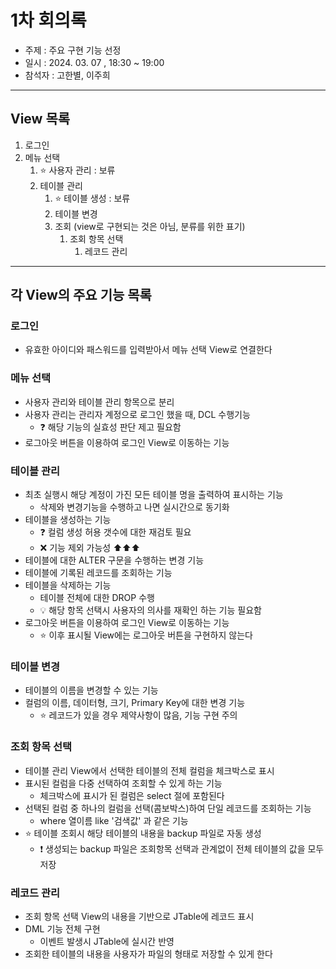 # 1차 회의록
- 주제 : 주요 구현 기능 선정
- 일시 : 2024. 03. 07 , 18:30 ~ 19:00
- 참석자 : 고한별, 이주희
***
## View 목록
1. 로그인
2. 메뉴 선택 
   1. ⭐ 사용자 관리 : 보류
   2. 테이블 관리 
      1. ⭐ 테이블 생성 : 보류
      2. 테이블 변경
      3. 조회 (view로 구현되는 것은 아님, 분류를 위한 표기)
         1. 조회 항목 선택
            1. 레코드 관리
***
## 각 View의 주요 기능 목록
### 로그인
- 유효한 아이디와 패스워드를 입력받아서 메뉴 선택 View로 연결한다
### 메뉴 선택
- 사용자 관리와 테이블 관리 항목으로 분리
- 사용자 관리는 관리자 계정으로 로그인 했을 때, DCL 수행기능
  - ❓ 해당 기능의 실효성 판단 제고 필요함
- 로그아웃 버튼을 이용하여 로그인 View로 이동하는 기능
### 테이블 관리
- 최초 실행시 해당 계정이 가진 모든 테이블 명을 출력하여 표시하는 기능
  - 삭제와 변경기능을 수행하고 나면 실시간으로 동기화
- 테이블을 생성하는 기능
  - ❓ 컬럼 생성 허용 갯수에 대한 재검토 필요
  - ❌ 기능 제외 가능성 ⬆⬆⬆
- 테이블에 대한 ALTER 구문을 수행하는 변경 기능
- 테이블에 기록된 레코드를 조회하는 기능
- 테이블을 삭제하는 기능
  - 테이블 전체에 대한 DROP 수행
  - 💡 해당 항목 선택시 사용자의 의사를 재확인 하는 기능 필요함
- 로그아웃 버튼을 이용하여 로그인 View로 이동하는 기능
  - ⭐ 이후 표시될 View에는 로그아웃 버튼을 구현하지 않는다
### 테이블 변경
- 테이블의 이름을 변경할 수 있는 기능
- 컬럼의 이름, 데이터형, 크기, Primary Key에 대한 변경 기능
  - ⭐ 레코드가 있을 경우 제약사항이 많음, 기능 구현 주의
### 조회 항목 선택
- 테이블 관리 View에서 선택한 테이블의 전체 컬럼을 체크박스로 표시
- 표시된 컬럼을 다중 선택하여 조회할 수 있게 하는 기능
  - 체크박스에 표시가 된 컬럼은 select 절에 포함된다
- 선택된 컬럼 중 하나의 컬럼을 선택(콤보박스)하여 단일 레코드를 조회하는 기능
  - where 열이름 like '검색값' 과 같은 기능
- ⭐ 테이블 조회시 해당 테이블의 내용을 backup 파일로 자동 생성
  - ❗ 생성되는 backup 파일은 조회항목 선택과 관계없이 전체 테이블의 값을 모두 저장
### 레코드 관리
- 조회 항목 선택 View의 내용을 기반으로 JTable에 레코드 표시
- DML 기능 전체 구현
  - 이벤트 발생시 JTable에 실시간 반영
- 조회한 테이블의 내용을 사용자가 파일의 형태로 저장할 수 있게 한다
